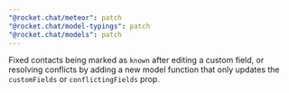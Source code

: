 ```yaml
---
"@rocket.chat/meteor": patch
"@rocket.chat/model-typings": patch
"@rocket.chat/models": patch
---
```


Fixed contacts being marked as `known` after editing a custom field, or resolving conflicts by adding a new model function that only updates the `customFields` or `conflictingFields` prop.
